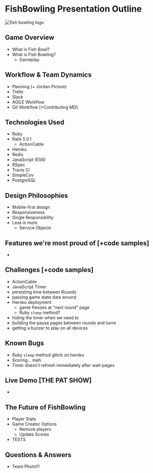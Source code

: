 # FishBowling Presentation Outline

![fish bowling logo](./app/assets/images/logo.png "Fish Bowling Logo")

## Game Overview

* What is Fish Bowl?
* What is Fish Bowling?
    * Gameplay
   
## Workflow & Team Dynamics
* Planning (+ Jordan Picture)
* Trello
* Slack
* AGILE Workflow
* Git Workflow [+Contributing MD]

## Technologies Used

* Ruby
* Rails 5.0.1
    * ActionCable
* Heroku
* Redis
* JavaScript (ES6)
* RSpec
* Travis CI
* SimpleCov
* PostgreSQL
## Design Philosophies

* Mobile-first design
* Responsiveness
* Single Responsibility
* Less is more
   * Service Objects


## Features we're most proud of [+code samples]
* 

## Challenges [+code samples]

* ActionCable
* JavaScript Timer
* persisting time between Rounds
* passing game state data around
* Heroku deployment
    * game freezes at "next round" page
    * Ruby `sleep` method?
* hiding the timer when we need to
* building the pause pages between rounds and turns
* getting a buzzer to play on all devices

## Known Bugs

* Ruby `sleep` method glitch on heroku
* Scoring... meh
* Timer doesn't refresh immediately after wait-pages

## Live Demo [THE PAT SHOW]
* 

## The Future of FishBowling
* Player Stats
* Game Creator Options
   * Remove players
   * Update Scores
* TESTS

## Questions & Answers
* Team Photo!!!
